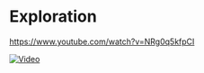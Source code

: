 # Exploration

https://www.youtube.com/watch?v=NRg0q5kfpCI

[![Video](https://youtu.be/U8xu-MYMEB40.jpg)](https://youtu.be/U8xu-MYMEB4)
